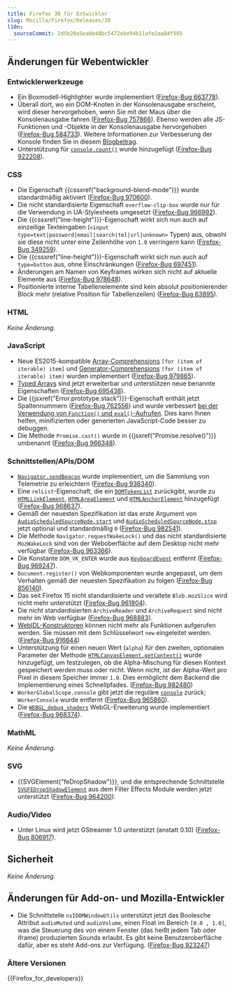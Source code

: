 ```yaml
---
title: Firefox 30 für Entwickler
slug: Mozilla/Firefox/Releases/30
l10n:
  sourceCommit: 2d5b20a5eabb48bc5472ebe94b11afe2aa84f585
---
```


## Änderungen für Webentwickler

### Entwicklerwerkzeuge

- Ein Boxmodell-Highlighter wurde implementiert ([Firefox-Bug 663778](https://bugzil.la/663778)).
- Überall dort, wo ein DOM-Knoten in der Konsolenausgabe erscheint, wird dieser hervorgehoben, wenn Sie mit der Maus über die Konsolenausgabe fahren ([Firefox-Bug 757866](https://bugzil.la/757866)). Ebenso werden alle JS-Funktionen und -Objekte in der Konsolenausgabe hervorgehoben ([Firefox-Bug 584733](https://bugzil.la/584733)). Weitere Informationen zur Verbesserung der Konsole finden Sie in diesem [Blogbeitrag](https://web.archive.org/web/20150427210606/http://mihai.sucan.ro/mihai/blog/web-console-improvements-episode-30).
- Unterstützung für [`console.count()`](/de/docs/Web/API/console/count_static) wurde hinzugefügt ([Firefox-Bug 922208](https://bugzil.la/922208)).

### CSS

- Die Eigenschaft {{cssxref("background-blend-mode")}} wurde standardmäßig aktiviert ([Firefox-Bug 970600](https://bugzil.la/970600)).
- Die nicht standardisierte Eigenschaft `overflow-clip-box` wurde nur für die Verwendung in UA-Stylesheets umgesetzt ([Firefox-Bug 966992](https://bugzil.la/966992)).
- Die {{cssxref("line-height")}}-Eigenschaft wirkt sich nun auch auf einzeilige Texteingaben (`<input type=text|password|email|search|tel|url|unknown>` Typen) aus, obwohl sie diese nicht unter eine Zeilenhöhe von `1.0` verringern kann ([Firefox-Bug 349259](https://bugzil.la/349259)).
- Die {{cssxref("line-height")}}-Eigenschaft wirkt sich nun auch auf `type=button` aus, ohne Einschränkungen ([Firefox-Bug 697451](https://bugzil.la/697451)).
- Änderungen am Namen von Keyframes wirken sich nicht auf aktuelle Elemente aus ([Firefox-Bug 978648](https://bugzil.la/978648)).
- Positionierte interne Tabellenelemente sind kein absolut positionierender Block mehr (relative Position für Tabellenzeilen) ([Firefox-Bug 63895](https://bugzil.la/63895)).

### HTML

_Keine Änderung._

### JavaScript

- Neue ES2015-kompatible [Array-Comprehensions](/de/docs/Web/JavaScript/Reference/Deprecated_and_obsolete_features) `[for (item of iterable) item]` und [Generator-Comprehensions](/de/docs/Web/JavaScript/Reference/Deprecated_and_obsolete_features) `(for (item of iterable) item)` wurden implementiert ([Firefox-Bug 979865](https://bugzil.la/979865)).
- [Typed Arrays](/de/docs/Web/JavaScript/Reference/Global_Objects/TypedArray#property_access) sind jetzt erweiterbar und unterstützen neue benannte Eigenschaften ([Firefox-Bug 695438](https://bugzil.la/695438)).
- Die {{jsxref("Error.prototype.stack")}}-Eigenschaft enthält jetzt Spaltennummern ([Firefox-Bug 762556](https://bugzil.la/762556)) und wurde verbessert [bei der Verwendung von `Function()` und `eval()`-Aufrufen](/de/docs/Web/JavaScript/Reference/Global_Objects/Error/stack#description). Dies kann Ihnen helfen, minifizierten oder generierten JavaScript-Code besser zu debuggen.
- Die Methode `Promise.cast()` wurde in {{jsxref("Promise.resolve()")}} umbenannt ([Firefox-Bug 966348](https://bugzil.la/966348)).

### Schnittstellen/APIs/DOM

- [`Navigator.sendBeacon`](/de/docs/Web/API/Navigator/sendBeacon) wurde implementiert, um die Sammlung von Telemetrie zu erleichtern ([Firefox-Bug 936340](https://bugzil.la/936340)).
- Eine `relList`-Eigenschaft, die ein [`DOMTokenList`](/de/docs/Web/API/DOMTokenList) zurückgibt, wurde zu [`HTMLLinkElement`](/de/docs/Web/API/HTMLLinkElement), [`HTMLAreaElement`](/de/docs/Web/API/HTMLAreaElement) und [`HTMLAnchorElement`](/de/docs/Web/API/HTMLAnchorElement) hinzugefügt ([Firefox-Bug 968637](https://bugzil.la/968637)).
- Gemäß der neuesten Spezifikation ist das erste Argument von [`AudioScheduledSourceNode.start`](/de/docs/Web/API/AudioScheduledSourceNode/start) und [`AudioScheduledSourceNode.stop`](/de/docs/Web/API/AudioScheduledSourceNode/stop) jetzt optional und standardmäßig `0` ([Firefox-Bug 982541](https://bugzil.la/982541)).
- Die Methode `Navigator.requestWakeLock()` und das nicht standardisierte `MozWakeLock` sind von der Weboberfläche auf dem Desktop nicht mehr verfügbar ([Firefox-Bug 963366](https://bugzil.la/963366)).
- Die Konstante `DOM_VK_ENTER` wurde aus [`KeyboardEvent`](/de/docs/Web/API/KeyboardEvent) entfernt ([Firefox-Bug 969247](https://bugzil.la/969247)).
- `Document.register()` von Webkomponenten wurde angepasst, um dem Verhalten gemäß der neuesten Spezifikation zu folgen ([Firefox-Bug 856140](https://bugzil.la/856140)).
- Das seit Firefox 15 nicht standardisierte und veraltete `Blob.mozSlice` wird nicht mehr unterstützt ([Firefox-Bug 961804](https://bugzil.la/961804)).
- Die nicht standardisierten `ArchiveReader` und `ArchiveRequest` sind nicht mehr im Web verfügbar ([Firefox-Bug 968883](https://bugzil.la/968883)).
- [WebIDL-Konstruktoren](https://searchfox.org/mozilla-central/source/dom/webidl/) können nicht mehr als Funktionen aufgerufen werden. Sie müssen mit dem Schlüsselwort `new` eingeleitet werden. ([Firefox-Bug 916644](https://bugzil.la/916644))
- Unterstützung für einen neuen Wert (`alpha`) für den zweiten, optionalen Parameter der Methode [`HTMLCanvasElement.getContext()`](/de/docs/Web/API/HTMLCanvasElement/getContext) wurde hinzugefügt, um festzulegen, ob die Alpha-Mischung für diesen Kontext gespeichert werden muss oder nicht. Wenn nicht, ist der Alpha-Wert pro Pixel in diesem Speicher immer `1.0`. Dies ermöglicht dem Backend die Implementierung eines Schnellpfades. ([Firefox-Bug 982480](https://bugzil.la/982480))
- `WorkerGlobalScope.console` gibt jetzt die reguläre [`console`](/de/docs/Web/API/console) zurück; `WorkerConsole` wurde entfernt ([Firefox-Bug 965860](https://bugzil.la/965860)).
- Die [`WEBGL_debug_shaders`](/de/docs/Web/API/WEBGL_debug_shaders) WebGL-Erweiterung wurde implementiert ([Firefox-Bug 968374](https://bugzil.la/968374)).

### MathML

_Keine Änderung._

### SVG

- {{SVGElement("feDropShadow")}}, und die entsprechende Schnittstelle [`SVGFEDropShadowElement`](/de/docs/Web/API/SVGFEDropShadowElement) aus dem Filter Effects Module werden jetzt unterstützt ([Firefox-Bug 964200](https://bugzil.la/964200)).

### Audio/Video

- Unter Linux wird jetzt GStreamer 1.0 unterstützt (anstatt 0.10) ([Firefox-Bug 806917](https://bugzil.la/806917)).

## Sicherheit

_Keine Änderung._

## Änderungen für Add-on- und Mozilla-Entwickler

- Die Schnittstelle `nsIDOMWindowUtils` unterstützt jetzt das Boolesche Attribut `audioMuted` und `audioVolume`, einen Float im Bereich `[0.0 , 1.0]`, was die Steuerung des von einem Fenster (das heißt jedem Tab oder iframe) produzierten Sounds erlaubt. Es gibt keine Benutzeroberfläche dafür, aber es steht Add-ons zur Verfügung. ([Firefox-Bug 923247](https://bugzil.la/923247))

### Ältere Versionen

{{Firefox_for_developers}}
